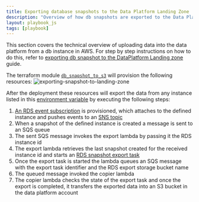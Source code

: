 ```yaml
---
title: Exporting database snapshots to the Data Platform Landing Zone
description: "Overview of how db snapshots are exported to the Data Platform Landing Zone"
layout: playbook_js
tags: [playbook]
---
```


This section covers the technical overview of uploading data into the data platform from a db instance in AWS. For step by step instructions on how to do this, refer to [exporting db snapshot to the DataPlatform Landing zone](http://localhost:3000/Data-Platform-Playbook/playbook/exporting-snapshot-to-landing-zone) guide.

The terraform module [`db_snapshot_to_s3`](https://github.com/LBHackney-IT/Data-Platform/tree/main/modules/db-snapshot-to-s3) will provision the following resources:
![exporting-snapshot-to-landing-zone](https://user-images.githubusercontent.com/8051117/118656536-83ffbf80-b7e2-11eb-8adf-7075e72c2d42.png)

After the deployment these resources will export the data from any instance listed in this [environment variable](https://github.com/LBHackney-IT/Data-Platform/blob/main/config/terraform/prod.tfvars#L13) by executing the following steps:

1. [An RDS event subscription](https://docs.aws.amazon.com/AmazonRDS/latest/UserGuide/USER_Events.html) is provisioned, which attaches to the defined instance and pushes events to an [SNS topic](https://docs.aws.amazon.com/sns/latest/dg/sns-create-topic.html)
2. When a snapshot of the defined instance is created a message is sent to an SQS queue
3. The sent SQS message invokes the export lambda by passing it the RDS instance id
4. The export lambda retrieves the last snapshot created for the received instance id and starts an [RDS snapshot export task](https://docs.aws.amazon.com/AmazonRDS/latest/UserGuide/USER_ExportSnapshot.html)
5. Once the export task is started the lambda queues an SQS message with the export task identifier and the RDS export storage bucket name
6. The queued message invoked the copier lambda
7. The copier lambda checks the state of the export task and once the export is completed, it transfers the exported data into an S3 bucket in the data platform account
